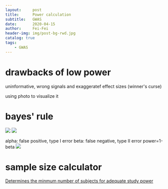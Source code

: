 ```yaml
---
layout:     post
title:     	Power calculation
subtitle:   GWAS
date:       2020-04-15
author:     Fei-Fei
header-img: img/post-bg-rwd.jpg
catalog: true
tags:
    - GWAS
---
```


# drawbacks of low power
uninformative, wrong signals and exaggeratef effect sizes (winner's curse)

using photo to visualize it

# bayes' rule
![](https://tva1.sinaimg.cn/large/007S8ZIlgy1geco04ez17j30i10bewgv.jpg)
![](https://tva1.sinaimg.cn/large/007S8ZIlgy1geco2y1azgj30i10beacu.jpg)

alpha: false positive, type I error
beta: false negative, type II error
power=1-beta
![](https://tva1.sinaimg.cn/large/007S8ZIlgy1geco2y1azgj30i10beacu.jpg)

# sample size calculator
[Determines the minmum number of subjects for adequate study power](https://clincalc.com/stats/samplesize.aspx)
